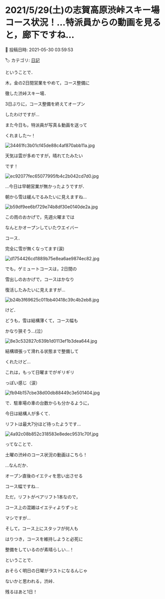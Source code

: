 # 2021/5/29(土)の志賀高原渋峠スキー場コース状況！…特派員からの動画を見ると，廊下ですね…

📅 投稿日時: 2021-05-30 03:59:53

🏷️ カテゴリ: [日記](cc4b5682fb7b8b144980957a978653fb0.md)

ということで．


木，金の2日間営業をやめて，コース整備に


徹した渋峠スキー場．


3日ぶりに，コース整備を終えてオープン


したわけですが…





また今日も，特派員が写真＆動画を送って


くれました～！




![34461fc3b01cf45de88c4af870abb11a.jpg](images/34461fc3b01cf45de88c4af870abb11a.jpg)




天気は雲が多めですが，晴れてたみたい


です！




![ec92077fec65077995fb4c2b042cd7d0.jpg](images/ec92077fec65077995fb4c2b042cd7d0.jpg)




…今日は早朝営業が無かったようですが．


朝から雪は緩んでるみたいに見えますね…




![b59df9ee6bf729e74b8df30e0140de2a.jpg](images/b59df9ee6bf729e74b8df30e0140de2a.jpg)




この雨のおかげで，先週火曜までは


なんとかオープンしていたウエイバー


コース．


完全に雪が無くなってます(涙)




![d1754426cd1889b75e8ea6ae9874ec82.jpg](images/d1754426cd1889b75e8ea6ae9874ec82.jpg)




でも，ゲミュートコースは，2日間の


雪出しのおかげで，コースはかなり


復活したみたいに見えますが…




![b24b3f69625c011bb40418c39c4b2eb8.jpg](images/b24b3f69625c011bb40418c39c4b2eb8.jpg)




けど．


どうも，雪は結構薄くて，コース幅も


かなり狭そう…(泣）




![8e3c532827c639b1d0113ef1b3dea644.jpg](images/8e3c532827c639b1d0113ef1b3dea644.jpg)




結構頑張って滑れる状態まで整備して


くれたけど…


これは，もって日曜までがギリギリ


っぽい感じ（涙）




![fb94b157cbe38d00db88449c3e501404.jpg](images/fb94b157cbe38d00db88449c3e501404.jpg)




で．駐車場の車の台数からも分かるように，


今日は結構人が多くて．


リフトは最大7分ほど待ったようです…




![4a92c08b852c318583e8edec9531c70f.jpg](images/4a92c08b852c318583e8edec9531c70f.jpg)







ってなことで．


土曜の渋峠のコース状況の動画はこちら！





…なんだか．


オープン直後のイエティを思い出させる


コース幅ですね…


ただ，リフトがペアリフト1本なので，


コース上の混雑はイエティよりずっと


マシですが…





そして，コース上にスタッフが何人も


はりつき，コースを維持しようと必死に


整備をしているのが素晴らしい…！





ということで．


おそらく明日の日曜がラストになるんじゃ


ないかと思われる，渋峠．


残るはあと1日！
